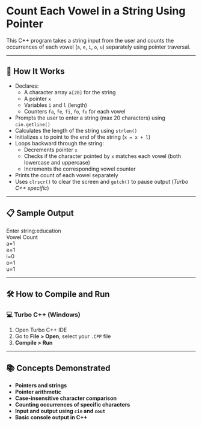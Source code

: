 # Count Each Vowel in a String Using Pointer

This C++ program takes a string input from the user and counts the occurrences of each vowel (`a`, `e`, `i`, `o`, `u`) separately using pointer traversal.

---

## 🚀 How It Works

- Declares:
  - A character array `a[20]` for the string
  - A pointer `x`
  - Variables `i` and `l` (length)
  - Counters `fa`, `fe`, `fi`, `fo`, `fu` for each vowel
- Prompts the user to enter a string (max 20 characters) using `cin.getline()`
- Calculates the length of the string using `strlen()`
- Initializes `x` to point to the end of the string (`x = x + l`)
- Loops backward through the string:
  - Decrements pointer `x`
  - Checks if the character pointed by `x` matches each vowel (both lowercase and uppercase)
  - Increments the corresponding vowel counter
- Prints the count of each vowel separately
- Uses `clrscr()` to clear the screen and `getch()` to pause output (*Turbo C++ specific*)

---

## 📋 Sample Output

Enter string:education  
Vowel Count  
a=1  
e=1  
i=0  
o=1  
u=1

---

## 🛠️ How to Compile and Run

### 💻 Turbo C++ (Windows)

1. Open Turbo C++ IDE  
2. Go to **File > Open**, select your `.CPP` file  
3. **Compile > Run**

---

## 📚 Concepts Demonstrated
- **Pointers and strings**
- **Pointer arithmetic**
- **Case-insensitive character comparison**
- **Counting occurrences of specific characters**
- **Input and output using `cin` and `cout`**
- **Basic console output in C++**

